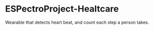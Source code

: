 # ESPectroProject-Healtcare


Wearable that detects heart beat, and count each step a person takes.
